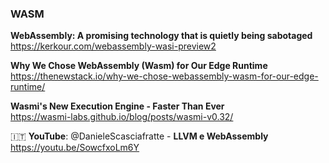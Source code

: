 ### WASM

**WebAssembly: A promising technology that is quietly being sabotaged**  
https://kerkour.com/webassembly-wasi-preview2

**Why We Chose WebAssembly (Wasm) for Our Edge Runtime**  
https://thenewstack.io/why-we-chose-webassembly-wasm-for-our-edge-runtime/

**Wasmi's New Execution Engine - Faster Than Ever**  
https://wasmi-labs.github.io/blog/posts/wasmi-v0.32/

🇮🇹 **YouTube**: @DanieleScasciafratte - **LLVM e WebAssembly**  
https://youtu.be/SowcfxoLm6Y
